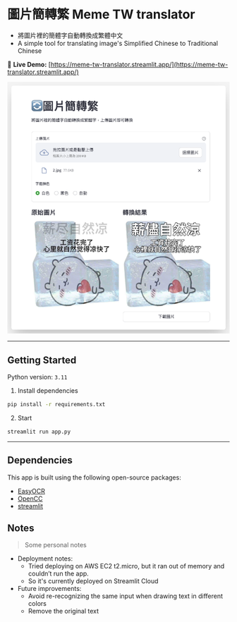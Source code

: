 
# 圖片簡轉繁 Meme TW translator

- 將圖片裡的簡體字自動轉換成繁體中文
- A simple tool for translating image's Simplified Chinese to Traditional Chinese


🔗 **Live Demo:** [https://meme-tw-translator.streamlit.app/](https://meme-tw-translator.streamlit.app/)


![](./demo.png)

---

## Getting Started

Python version: `3.11`

1. Install dependencies
```sh
pip install -r requirements.txt
```

2. Start
```sh
streamlit run app.py
```

---



## Dependencies

This app is built using the following open-source packages:

- [EasyOCR](https://github.com/JaidedAI/EasyOCR)
- [OpenCC](https://github.com/BYVoid/OpenCC)
- [streamlit](https://github.com/streamlit/streamlit)


## Notes

>Some personal notes

- Deployment notes:
  - Tried deploying on AWS EC2 t2.micro, but it ran out of memory and couldn’t run the app.
  - So it's currently deployed on Streamlit Cloud
- Future improvements:
  - Avoid re-recognizing the same input when drawing text in different colors
  - Remove the original text
